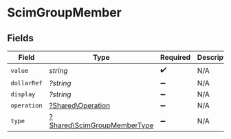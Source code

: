 # ScimGroupMember


## Fields

| Field                                                                     | Type                                                                      | Required                                                                  | Description                                                               |
| ------------------------------------------------------------------------- | ------------------------------------------------------------------------- | ------------------------------------------------------------------------- | ------------------------------------------------------------------------- |
| `value`                                                                   | *string*                                                                  | :heavy_check_mark:                                                        | N/A                                                                       |
| `dollarRef`                                                               | *?string*                                                                 | :heavy_minus_sign:                                                        | N/A                                                                       |
| `display`                                                                 | *?string*                                                                 | :heavy_minus_sign:                                                        | N/A                                                                       |
| `operation`                                                               | [?Shared\Operation](../../Models/Shared/Operation.md)                     | :heavy_minus_sign:                                                        | N/A                                                                       |
| `type`                                                                    | [?Shared\ScimGroupMemberType](../../Models/Shared/ScimGroupMemberType.md) | :heavy_minus_sign:                                                        | N/A                                                                       |